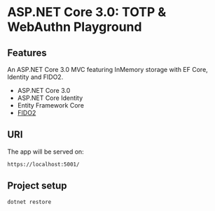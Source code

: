 # ASP.NET Core 3.0: TOTP & WebAuthn Playground

## Features

An ASP.NET Core 3.0 MVC featuring InMemory storage with EF Core, Identity and FIDO2.

- ASP.NET Core 3.0
- ASP.NET Core Identity
- Entity Framework Core
- [FIDO2](https://www.nuget.org/packages/Rsk.AspNetCore.Fido)

## URI

The app will be served on:

```
https://localhost:5001/
```

## Project setup

```
dotnet restore
```
